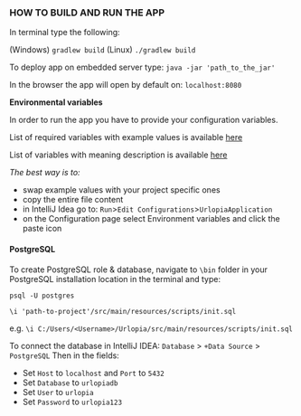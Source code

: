 ### HOW TO BUILD AND RUN THE APP

In terminal type the following:

(Windows) `gradlew build`
(Linux)   `./gradlew build`

To deploy app on embedded server type:
`java -jar 'path_to_the_jar'`

In the browser the app will open by default on:
`localhost:8080`

**Environmental variables**

In order to run the app you have to provide your configuration variables.

List of required variables with example values is available [here](src/main/resources/env_var.txt)

List of variables with meaning description is available [here](src/main/resources/env_var.md)

*The best way is to:*
- swap example values with your project specific ones
- copy the entire file content
- in IntelliJ Idea go to: `Run`>`Edit Configurations`>`UrlopiaApplication`
- on the Configuration page select Environment variables and click the paste icon

#### PostgreSQL
To create PostgreSQL role & database, navigate to `\bin` folder in your
PostgreSQL installation location in the terminal and type:

`psql -U postgres`

`\i 'path-to-project'/src/main/resources/scripts/init.sql`

e.g. `\i C:/Users/<Username>/Urlopia/src/main/resources/scripts/init.sql`


To connect the database in IntelliJ IDEA:
`Database` > `+Data Source` > `PostgreSQL`
Then in the fields:
- Set `Host` to `localhost` and `Port` to `5432`
- Set `Database` to `urlopiadb`
- Set `User` to `urlopia`
- Set `Password` to `urlopia123`